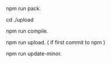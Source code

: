 
npm run pack.

cd ./upload

npm run compile.

npm run upload. ( if first commit to npm )

npm run update-minor.